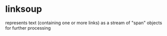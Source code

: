 linksoup
========

represents text (containing one or more links) as a stream of "span" objects for further processing